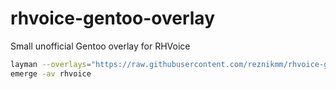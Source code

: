 rhvoice-gentoo-overlay
======================

Small unofficial Gentoo overlay for RHVoice

```bash
layman --overlays="https://raw.githubusercontent.com/reznikmm/rhvoice-gentoo-overlay/master/repositories.xml" -f -a reznikmm-rhvoice-overlay
emerge -av rhvoice
```
